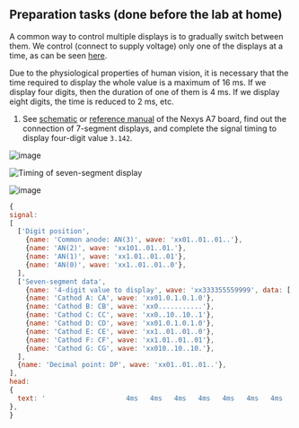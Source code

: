 ## Preparation tasks (done before the lab at home)

A common way to control multiple displays is to gradually switch between them. We control (connect to supply voltage) only one of the displays at a time, as can be seen [here](https://engineeringtutorial.com/seven-segment-display-working-principle/).

Due to the physiological properties of human vision, it is necessary that the time required to display the whole value is a maximum of 16&nbsp;ms. If we display four digits, then the duration of one of them is 4&nbsp;ms. If we display eight digits, the time is reduced to 2&nbsp;ms, etc.

1. See [schematic](https://github.com/tomas-fryza/Digital-electronics-1/blob/master/docs/nexys-a7-sch.pdf) or [reference manual](https://reference.digilentinc.com/reference/programmable-logic/nexys-a7/reference-manual) of the Nexys A7 board, find out the connection of 7-segment displays, and complete the signal timing to display four-digit value `3.142`.

  ![image](https://user-images.githubusercontent.com/99397789/159784516-3595e10b-179d-4c46-8a40-1281ededb55e.png)

  ![Timing of seven-segment display](images/wavedrom_7-segment.png)

  ![image](https://user-images.githubusercontent.com/99397789/159784560-7830030a-725c-42f7-94db-8340d13843c9.png)
  
  ```javascript
{
  signal:
  [
    ['Digit position',
      {name: 'Common anode: AN(3)', wave: 'xx01..01..01..'},
      {name: 'AN(2)', wave: 'xx101..01..01.'},
      {name: 'AN(1)', wave: 'xx1.01..01..01'},
      {name: 'AN(0)', wave: 'xx1..01..01..0'},
    ],
    ['Seven-segment data',
      {name: '4-digit value to display', wave: 'xx333355559999', data: ['3','1','4','2','3','1','4','2','3','1','4','2']},
      {name: 'Cathod A: CA', wave: 'xx01.0.1.0.1.0'},
      {name: 'Cathod B: CB', wave: 'xx0...........'},
      {name: 'Cathod C: CC', wave: 'xx0..10..10..1'},
      {name: 'Cathod D: CD', wave: 'xx01.0.1.0.1.0'},
      {name: 'Cathod E: CE', wave: 'xx1..01..01..0'},
      {name: 'Cathod F: CF', wave: 'xx1.01..01..01'},
      {name: 'Cathod G: CG', wave: 'xx010..10..10.'},
    ],
    {name: 'Decimal point: DP', wave: 'xx01..01..01..'},
  ],
  head:
  {
    text: '                    4ms   4ms   4ms   4ms   4ms   4ms   4ms   4ms   4ms   4ms   4ms   4ms',
  },
}
  ```

<a name="part1"></a>
